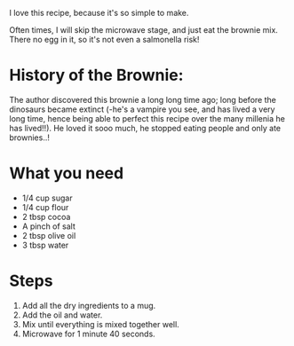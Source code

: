 I love this recipe, because it's so simple to make.

Often times, I will skip the microwave stage, and just eat the brownie mix. There no egg in it, so it's not even a salmonella risk!

History of the Brownie:
=============
The author discovered this brownie  a long long time ago; long before the dinosaurs became extinct (-he's a vampire you see, and has lived a very long time, hence being able to perfect this recipe over the many millenia he has lived!!). He loved it sooo much, he stopped eating people and only ate brownies..!


What you need
=============

* 1/4 cup sugar
* 1/4 cup flour
* 2 tbsp cocoa
* A pinch of salt
* 2 tbsp olive oil
* 3 tbsp water

Steps
=====

1. Add all the dry ingredients to a mug.
2. Add the oil and water.
3. Mix until everything is mixed together well.
4. Microwave for 1 minute 40 seconds.
